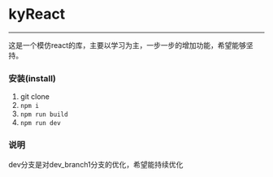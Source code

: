 # kyReact
----

这是一个模仿react的库，主要以学习为主，一步一步的增加功能，希望能够坚持。


### 安装(install)

1. git clone
2. `npm i`
3. `npm run build`
4. `npm run dev`

### 说明

dev分支是对dev_branch1分支的优化，希望能持续优化